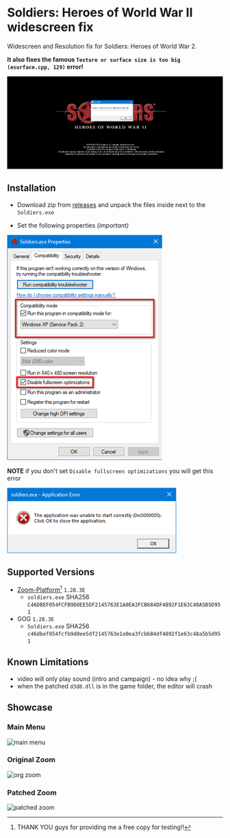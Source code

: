 # Soldiers: Heroes of World War II widescreen fix
Widescreen and Resolution fix for Soldiers: Heroes of World War 2.

**It also fixes the famous `Texture or surface size is too big (esurface.cpp, 129)` error!**

![THE error](images/ksnip_20211117-015937.png)

## Installation

- Download zip from [releases](https://github.com/zocker-160/Soldiers-HoWW2-widescreen-fix/releases) and unpack the files inside next to the `Soldiers.exe`

- Set the following properties *(important)*

![exe props](images/ksnip_20211117-100339.png)

**NOTE** if you don't set `Disable fullscreen optimizations` you will get this error

![sucky error](images/ksnip_20211117-102516.png)

## Supported Versions

- [Zoom-Platform](https://www.zoom-platform.com/product/soldiers-heroes-of-world-war-ii)[^1] `1.28.3E`
    - `soldiers.exe` SHA256 `C46DBEF054FCFB9D0EE5DF2145763E1A0EA3FCB684DF4892F1E63C48A5B5D951`
- GOG `1.28.3E`
    - `Soldiers.exe` SHA256 `c46dbef054fcfb9d0ee5df2145763e1a0ea3fcb684df4892f1e63c48a5b5d951`

[^1]: THANK YOU guys for providing me a free copy for testing!!
    
## Known Limitations

- video will only play sound (intro and campaign) - no idea why ;(
- when the patched `d3d8.dll` is in the game folder, the editor will crash

## Showcase
### Main Menu
![main menu](images/Screenshot_20211117_020203.png)

### Original Zoom
![org zoom](images/Screenshot_20211117_020409.png)

### Patched Zoom
![patched zoom](images/Screenshot_20211117_020509.png)
